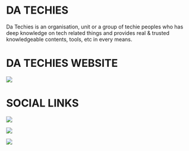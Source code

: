 # DA TECHIES
Da Techies is an organisation, unit or a group of techie peoples
who has deep knowledge on tech related things and provides real & trusted knowledgeable
contents, tools, etc in every means.

# DA TECHIES WEBSITE 
<p align=left">
  <a href="https://www.techiesindia.site" target="_blank"><img src="https://img.shields.io/badge/Website%20-techiesindia.site-blue?style=for-the-badge&logo=website"></a>
</p>

# SOCIAL LINKS
<p align="left">
  <a href="https://www.youtube.com/datechies" target="_blank"><img src="https://img.shields.io/badge/Youtube-Da%20Techies%20-red?style=for-the-badge&logo=youtube"></a>
  
  <a href="https://www.instagram.com/datechies" target="_blank"><img src="https://img.shields.io/badge/Instagram%20-%40datechies-orange?style=for-the-badge&logo=instagram"></a>

  <a href="https://github.com/datechies" target="_blank"><img src="https://img.shields.io/badge/GitHub-Da%20Techies%20-lightgrey?style=for-the-badge&logo=github"></a>
</p>



